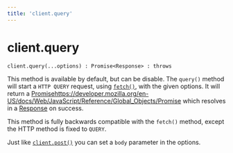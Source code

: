 ```yaml
---
title: 'client.query'
---
```

# client.query

```
client.query(...options) : Promise<Response> : throws
```

This method is available by default, but can be disable. The `query()` method will start a `HTTP QUERY` request, using [`fetch()`](https://developer.mozilla.org/en-US/docs/Web/API/fetch), with the given options. It will return a [Promise]()https://developer.mozilla.org/en-US/docs/Web/JavaScript/Reference/Global_Objects/Promise which resolves in a [Response](../response/) on success.

This method is fully backwards compatible with the `fetch()` method, except the HTTP method is fixed to `QUERY`.

Just like [`client.post()`](./post.md) you can set a `body` parameter in the options.
